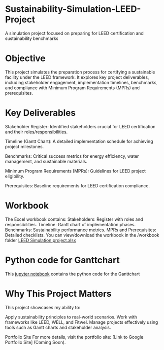 # Sustainability-Simulation-LEED-Project
A simulation project focused on preparing for LEED certification and sustainability benchmarks

# Objective
This project simulates the preparation process for certifying a sustainable facility under the LEED framework. It explores key project deliverables, including stakeholder engagement, implementation timelines, benchmarks, and compliance with Minimum Program Requirements (MPRs) and prerequisites.

# Key Deliverables
Stakeholder Register: Identified stakeholders crucial for LEED certification and their roles/responsibilities.


Timeline (Gantt Chart): A detailed implementation schedule for achieving project milestones.


Benchmarks: Critical success metrics for energy efficiency, water management, and sustainable materials.


Minimum Program Requirements (MPRs): Guidelines for LEED project eligibility.


Prerequisites: Baseline requirements for LEED certification compliance.

# Workbook
The Excel workbook contains:
Stakeholders: Register with roles and responsibilities.
Timeline: Gantt chart of implementation phases.
Benchmarks: Sustainability performance metrics.
MPRs and Prerequisites: Detailed checklists.
You can view/download the workbook in the /workbook folder [LEED Simulation project.xlsx](https://github.com/user-attachments/files/18268714/LEED.Simulation.project.xlsx)

# Python code for Ganttchart
This [jupyter notebook](https://github.com/TeiAd/Sustainability-Simulation-LEED-Project/blob/main/LEED%20Gantt.ipynb)  contains the python code for the Ganttchart 

# Why This Project Matters
This project showcases my ability to:

Apply sustainability principles to real-world scenarios.
Work with frameworks like LEED, WELL, and Fitwel.
Manage projects effectively using tools such as Gantt charts and stakeholder analysis.

Portfolio Site
For more details, visit the portfolio site: [Link to Google Portfolio Site] (Coming Soon).


